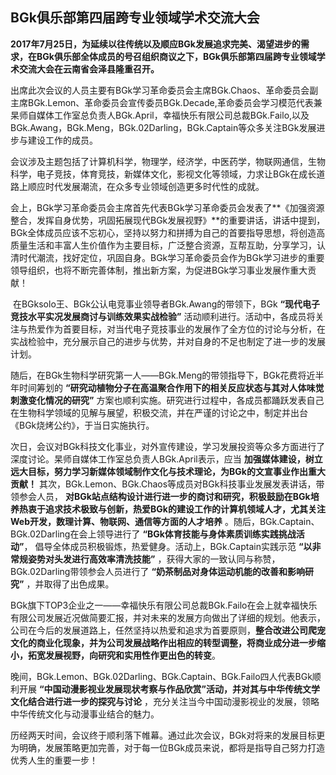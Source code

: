 ## BGk俱乐部第四届跨专业领域学术交流大会

​	**2017年7月25日，为延续以往传统以及顺应BGk发展追求完美、渴望进步的需求，在BGk俱乐部全体成员的号召组织商议之下，BGk俱乐部第四届跨专业领域学术交流大会在云南省会泽县隆重召开。**

​	出席此次会议的人员主要有BGk学习革命委员会主席BGk.Chaos、革命委员会副主席BGk.Lemon、革命委员会宣传委员BGk.Decade,革命委员会学习模范代表兼杲师自媒体工作室总负责人BGk.April，幸福快乐有限公司总裁BGk.Failo,以及BGk.Awang，BGk.Meng，BGk.02Darling，BGk.Captain等众多关注BGk发展进步与建设工作的成员。

​	会议涉及主题包括了计算机科学，物理学，经济学，中医药学，物联网通信，生物科学，电子竞技，体育竞技，新媒体文化，影视文化等领域，力求让BGk在成长道路上顺应时代发展潮流，在众多专业领域创造更多时代性的成就。

​	会上，BGk学习革命委员会主席首先代表BGk学习革命委员会发表了**《加强资源整合，发挥自身优势，巩固拓展现代BGk发展视野》**的重要讲话，讲话中提到，BGk全体成员应该不忘初心，坚持以努力和拼搏为自己的首要指导思想，将创造高质量生活和丰富人生价值作为主要目标，广泛整合资源，互帮互助，分享学习，认清时代潮流，找好定位，巩固自身。BGk学习革命委员会作为BGk学习进步的重要领导组织，也将不断完善体制，推出新方案，为促进BGk学习事业发展作重大贡献！

​	在BGksolo王、BGk公认电竞事业领导者BGk.Awang的带领下，BGk **“现代电子竞技水平实况发展商讨与训练效果实战检验”** 活动顺利进行。活动中，各成员将关注与热爱作为首要目标，对当代电子竞技事业的发展作了全方位的讨论与分析，在实战检验中，充分展示自己的进步与优势，并对自身的不足也制定了进一步的发展计划。

​	随后，在BGk生物科学研究第一人——BGk.Meng的带领指导下，BGk花费将近半年时间筹划的 **“研究动植物分子在高温聚合作用下的相关反应状态与其对人体味觉刺激变化情况的研究”** 方案也顺利实施。研究进行过程中，各成员都踊跃发表自己在生物科学领域的见解与展望，积极交流，并在严谨的讨论之中，制定并出台《BGk烧烤公约》，于当日实施执行。

​	次日，会议对BGk科技文化事业，对外宣传建设，学习发展投资等众多方面进行了深度讨论。杲师自媒体工作室总负责人BGk.April表示，应当 **加强媒体建设，树立远大目标，努力学习新媒体领域制作文化与技术理论，为BGk的文宣事业作出重大贡献！** 其次，BGk.Lemon、BGk.Chaos等成员对BGk科技事业发展发表讲话，带领参会人员， **对BGk站点结构设计进行进一步的商讨和研究，积极鼓励在BGk培养热衷于追求技术极致与创新，热爱BGk的建设工作的计算机领域人才，尤其关注Web开发，数理计算、物联网、通信等方面的人才培养** 。随后，BGk.Captain、BGk.02Darling在会上领导进行了 **“BGk体育技能与身体素质训练实践挑战活动”**， 倡导全体成员积极锻炼，热爱健身。活动上，BGk.Captain实践示范 **“以非常规姿势对头发进行高效率清洗技能”** ，获得大家的一致认同与称赞，BGk.02Darling带领参会人员进行了 **“奶茶制品对身体运动机能的改善和影响研究”** ，并取得了出色成果。

​	BGk旗下TOP3企业之一——幸福快乐有限公司总裁BGk.Failo在会上就幸福快乐有限公司发展近况做简要汇报，并对未来的发展方向做出了详细的规划。他表示，公司在今后的发展道路上，任然坚持以热爱和追求为首要原则，**整合改进公司爬宠文化的商业化现象，并为公司发展战略作出相应的转型调整，将商业成分进一步缩小，拓宽发展视野，向研究和实用性作更出色的转变**。

​	晚间，BGk.Lemon、BGk.02Darling、BGk.Captain、BGk.Failo四人代表BGk顺利开展 **“中国动漫影视业发展现状考察与作品欣赏”活动，并对其与中华传统文学文化结合进行进一步的探究与讨论** ，充分关注当今中国动漫影视业的发展，领略中华传统文化与动漫事业结合的魅力。

​	历经两天时间，会议终于顺利落下帷幕。通过此次会议，BGk对将来的发展目标更为明确，发展策略更加完善，对于每一位BGk成员来说，都将是指导自己努力打造优秀人生的重要一步！



